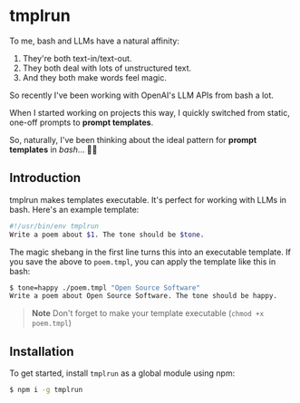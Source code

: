 # tmplrun

To me, bash and LLMs have a natural affinity:

1. They're both text-in/text-out.
2. They both deal with lots of unstructured text.
3. And they both make words feel magic.

So recently I've been working with OpenAI's LLM APIs from bash a lot.

When I started working on projects this way, I quickly switched from static, one-off prompts to **prompt templates**.

So, naturally, I've been thinking about the ideal pattern for **prompt templates** in *bash*... 💬🏃

## Introduction

tmplrun makes templates executable. It's perfect for working with LLMs in bash. Here's an example template:

```sh
#!/usr/bin/env tmplrun
Write a poem about $1. The tone should be $tone.
```

The magic shebang in the first line turns this into an executable template. If
you save the above to `poem.tmpl`, you can apply the template like this in
bash:

```sh
$ tone=happy ./poem.tmpl "Open Source Software"
Write a poem about Open Source Software. The tone should be happy.
```

> **Note**
> Don't forget to make your template executable (`chmod +x poem.tmpl`)

## Installation

To get started, install `tmplrun` as a global module using npm:

```sh
$ npm i -g tmplrun
```
